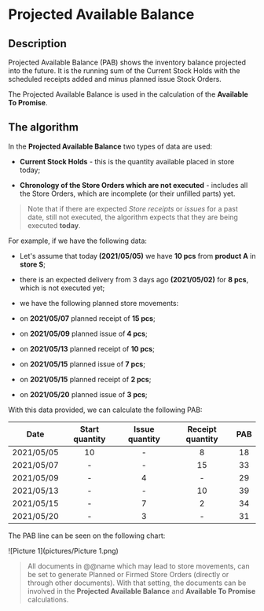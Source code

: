 # Projected Available Balance

## Description

Projected Available Balance (PAB) shows the inventory balance projected into the future. It is the running sum of the Current Stock Holds with the scheduled receipts added and minus planned issue Stock Orders.

The Projected Available Balance is used in the calculation of the <b>Available To Promise</b>. 

## The algorithm

In the <b>Projected Available Balance</b> two types of data are used:

- <b>Current Stock Holds</b> - this is the quantity available placed in store today;

- <b>Chronology of the Store Orders which are not executed</b> - includes all the Store Orders, which are incomplete (or their unfilled parts) yet.
  
> Note that if there are expected <i>Store receipts</i> or <i>issues</i> for a past date, still not executed, the algorithm expects that they are being executed <b>today</b>.
  
For example, if we have the following data:
  
- Let's assume that today<b> (2021/05/05)</b> we have <b>10 pcs</b> from <b>product A</b> in <b>store S</b>;
  
- there is an expected delivery from 3 days ago <b>(2021/05/02)</b> for <b>8 pcs</b>, which is not executed yet;
  
- we have the following planned store movements:
  
- on <b>2021/05/07</b> planned receipt of <b>15 pcs</b>;
  
- on <b>2021/05/09</b> planned issue of<b> 4 pcs</b>;
  
- on <b>2021/05/13</b> planned receipt of <b>10 pcs</b>;
  
- on <b>2021/05/15</b> planned issue of <b>7 pcs</b>;
  
- on <b>2021/05/15</b> planned receipt of <b>2 pcs</b>;
  
- on <b>2021/05/20</b> planned issue of <b>3 pcs</b>;
  
With this data provided, we can calculate the following PAB:
 
|Date|Start quantity|Issue quantity|Receipt quantity|PAB
|:-:|:-:|:-:|:-:|:-:
|2021/05/05|10|-|8|18                  
|2021/05/07|-|-|15|33
|2021/05/09|-|4|-|29
|2021/05/13|-|-|10|39
|2021/05/15|-|7|2|34
|2021/05/20|-|3|-|31
 
The PAB line can be seen on the following chart:

![Picture 1](pictures/Picture 1.png)
 
> All documents in @@name which may lead to store movements, can be set to generate Planned or Firmed Store Orders (directly or through other documents). With that setting, the documents can be involved in the <b>Projected Available Balance</b> and <b>Available To Promise</b> calculations.
